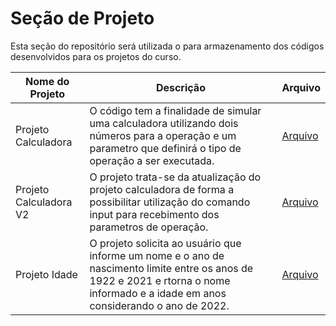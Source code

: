 # Seção de Projeto

Esta seção do repositório será utilizada o para armazenamento dos códigos desenvolvidos para os projetos do curso. 

|Nome do Projeto|Descrição|Arquivo|
|---------------|---------|-------|
|Projeto Calculadora| O código tem a finalidade de simular uma calculadora utilizando dois números para a operação e um parametro que definirá o tipo de operação a ser executada.| [Arquivo](https://github.com/Sanderfn/Talent_Cloud_AWS/blob/main/Projetos/projeto-Calculadora.py) |
|Projeto Calculadora V2|O projeto trata-se da atualização do projeto calculadora de forma a possibilitar utilização do comando input para recebimento dos parametros de operação.|[Arquivo](https://github.com/Sanderfn/Talent_Cloud_AWS/blob/main/Projetos/Projeto_Calculadora-V2.py)|
|Projeto Idade|O projeto solicita ao usuário que informe um nome e o ano de nascimento limite entre os anos de 1922 e 2021 e rtorna o nome informado e a idade em anos considerando o ano de 2022.|[Arquivo](https://github.com/Sanderfn/Talent_Cloud_AWS/blob/main/Projetos/Projeto_Idade.py)|